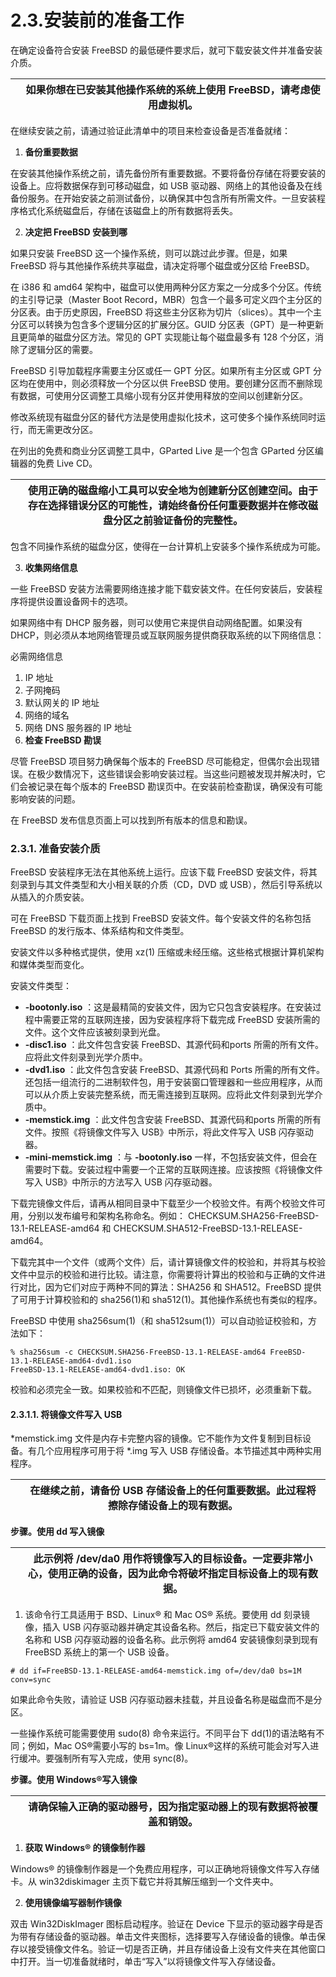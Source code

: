 # 2.3.安装前的准备工作

在确定设备符合安装 FreeBSD 的最低硬件要求后，就可下载安装文件并准备安装介质。

|  | 如果你想在已安装其他操作系统的系统上使用 FreeBSD，请考虑使用虚拟机。|
| -- | ---------------------------------------------------------------------- |

在继续安装之前，请通过验证此清单中的项目来检查设备是否准备就绪：

1. **备份重要数据**

在安装其他操作系统之前，请先备份所有重要数据。不要将备份存储在将要安装的设备上。应将数据保存到可移动磁盘，如 USB 驱动器、网络上的其他设备及在线备份服务。在开始安装之前测试备份，以确保其中包含所有所需文件。一旦安装程序格式化系统磁盘后，存储在该磁盘上的所有数据将丢失。

2. **决定把 FreeBSD 安装到哪**

如果只安装 FreeBSD 这一个操作系统，则可以跳过此步骤。但是，如果 FreeBSD 将与其他操作系统共享磁盘，请决定将哪个磁盘或分区给 FreeBSD。

在 i386 和 amd64 架构中，磁盘可以使用两种分区方案之一分成多个分区。传统的主引导记录（Master Boot Record，MBR）包含一个最多可定义四个主分区的分区表。由于历史原因，FreeBSD 将这些主分区称为切片（slices）。其中一个主分区可以转换为包含多个逻辑分区的扩展分区。GUID 分区表（GPT）是一种更新且更简单的磁盘分区方法。常见的 GPT 实现能让每个磁盘最多有 128 个分区，消除了逻辑分区的需要。

FreeBSD 引导加载程序需要主分区或任一 GPT 分区。如果所有主分区或 GPT 分区均在使用中，则必须释放一个分区以供 FreeBSD 使用。要创建分区而不删除现有数据，可使用分区调整工具缩小现有分区并使用释放的空间以创建新分区。

修改系统现有磁盘分区的替代方法是使用虚拟化技术，这可使多个操作系统同时运行，而无需更改分区。

在列出的免费和商业分区调整工具中，GParted Live 是一个包含 GParted 分区编辑器的免费 Live CD。

|  | 使用正确的磁盘缩小工具可以安全地为创建新分区创建空间。由于存在选择错误分区的可能性，请始终备份任何重要数据并在修改磁盘分区之前验证备份的完整性。|
| -- | -------------------------------------------------------------------------------------------------------------------------------------------------- |

包含不同操作系统的磁盘分区，使得在一台计算机上安装多个操作系统成为可能。

3. **收集网络信息**

一些 FreeBSD 安装方法需要网络连接才能下载安装文件。在任何安装后，安装程序将提供设置设备网卡的选项。

如果网络中有 DHCP 服务器，则可以使用它来提供自动网络配置。如果没有 DHCP，则必须从本地网络管理员或互联网服务提供商获取系统的以下网络信息：

必需网络信息

1. IP 地址
2. 子网掩码
3. 默认网关的 IP 地址
4. 网络的域名
5. 网络 DNS 服务器的 IP 地址
6. **检查 FreeBSD 勘误**

尽管 FreeBSD 项目努力确保每个版本的 FreeBSD 尽可能稳定，但偶尔会出现错误。在极少数情况下，这些错误会影响安装过程。当这些问题被发现并解决时，它们会被记录在每个版本的 FreeBSD 勘误页中。在安装前检查勘误，确保没有可能影响安装的问题。

在 FreeBSD 发布信息页面上可以找到所有版本的信息和勘误。

### 2.3.1. 准备安装介质

FreeBSD 安装程序无法在其他系统上运行。应该下载 FreeBSD 安装文件，将其刻录到与其文件类型和大小相关联的介质（CD，DVD 或 USB），然后引导系统以从插入的介质安装。

可在 FreeBSD 下载页面上找到 FreeBSD 安装文件。每个安装文件的名称包括 FreeBSD 的发行版本、体系结构和文件类型。

安装文件以多种格式提供，使用 xz(1) 压缩或未经压缩。这些格式根据计算机架构和媒体类型而变化。

安装文件类型：

*  **-bootonly.iso** ：这是最精简的安装文件，因为它只包含安装程序。在安装过程中需要正常的互联网连接，因为安装程序将下载完成 FreeBSD 安装所需的文件。这个文件应该被刻录到光盘。
*  **-disc1.iso** ：此文件包含安装 FreeBSD、其源代码和ports 所需的所有文件。应将此文件刻录到光学介质中。
*  **-dvd1.iso** ：此文件包含安装 FreeBSD、其源代码和 Ports 所需的所有文件。还包括一组流行的二进制软件包，用于安装窗口管理器和一些应用程序，从而可以从介质上安装完整系统，而无需连接到互联网。应将此文件刻录到光学介质中。
*  **-memstick.img** ：此文件包含安装 FreeBSD、其源代码和ports 所需的所有文件。按照《将镜像文件写入 USB》中所示，将此文件写入 USB 闪存驱动器。
*  **-mini-memstick.img** ：与  **-bootonly.iso** 一样，不包括安装文件，但会在需要时下载。安装过程中需要一个正常的互联网连接。应该按照《将镜像文件写入 USB》中所示的方法写入 USB 闪存驱动器。

下载完镜像文件后，请再从相同目录中下载至少一个校验文件。有两个校验文件可用，分别以发布编号和架构名称命名。例如： CHECKSUM.SHA256-FreeBSD-13.1-RELEASE-amd64 和 CHECKSUM.SHA512-FreeBSD-13.1-RELEASE-amd64。

下载完其中一个文件（或两个文件）后，请计算镜像文件的校验和，并将其与校验文件中显示的校验和进行比较。请注意，你需要将计算出的校验和与正确的文件进行对比，因为它们对应于两种不同的算法：SHA256 和 SHA512。FreeBSD 提供了可用于计算校验和的 sha256(1)和 sha512(1)。其他操作系统也有类似的程序。

FreeBSD 中使用 sha256sum(1)（和 sha512sum(1)）可以自动验证校验和，方法如下：

```
% sha256sum -c CHECKSUM.SHA256-FreeBSD-13.1-RELEASE-amd64 FreeBSD-13.1-RELEASE-amd64-dvd1.iso
FreeBSD-13.1-RELEASE-amd64-dvd1.iso: OK
```

校验和必须完全一致。如果校验和不匹配，则镜像文件已损坏，必须重新下载。

#### 2.3.1.1. 将镜像文件写入 USB

*memstick.img 文件是内存卡完整内容的镜像。它不能作为文件复制到目标设备。有几个应用程序可用于将 *.img 写入 USB 存储设备。本节描述其中两种实用程序。

|  | 在继续之前，请备份 USB 存储设备上的任何重要数据。此过程将擦除存储设备上的现有数据。|
| -- | ------------------------------------------------------------------------------------- |

**步骤。使用 dd 写入镜像**

|  | 此示例将 /dev/da0 用作将镜像写入的目标设备。一定要非常小心，使用正确的设备，因为此命令将破坏指定目标设备上的现有数据。|
| -- | ------------------------------------------------------------------------------------------------------------------------ |

1. 该命令行工具适用于 BSD、Linux® 和 Mac OS® 系统。要使用 dd 刻录镜像，插入 USB 闪存驱动器并确定其设备名称。然后，指定已下载安装文件的名称和 USB 闪存驱动器的设备名称。此示例将 amd64 安装镜像刻录到现有 FreeBSD 系统上的第一个 USB 设备。

```
# dd if=FreeBSD-13.1-RELEASE-amd64-memstick.img of=/dev/da0 bs=1M conv=sync
```

如果此命令失败，请验证 USB 闪存驱动器未挂载，并且设备名称是磁盘而不是分区。

一些操作系统可能需要使用 sudo(8) 命令来运行。不同平台下 dd(1)的语法略有不同；例如，Mac OS®需要小写的 bs=1m。像 Linux®这样的系统可能会对写入进行缓冲。要强制所有写入完成，使用 sync(8)。

**步骤。使用 Windows®写入镜像**

|  | 请确保输入正确的驱动器号，因为指定驱动器上的现有数据将被覆盖和销毁。|
| -- | ---------------------------------------------------------------------- |

1. **获取 Windows® 的镜像制作器**

Windows® 的镜像制作器是一个免费应用程序，可以正确地将镜像文件写入存储卡。从 win32diskimager 主页下载它并将其解压缩到一个文件夹中。

2. **使用镜像编写器制作镜像**

双击 Win32DiskImager 图标启动程序。验证在 Device 下显示的驱动器字母是否为带有存储设备的驱动器。单击文件夹图标，选择要写入存储设备的镜像。单击保存以接受镜像文件名。验证一切是否正确，并且存储设备上没有文件夹在其他窗口中打开。当一切准备就绪时，单击“写入”以将镜像文件写入存储设备。

